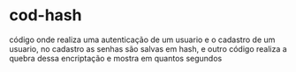 # cod-hash
código onde realiza uma autenticação de um usuario e o cadastro de um usuario, no cadastro as senhas são salvas em hash, e outro código realiza a quebra dessa encriptação e mostra em quantos segundos
